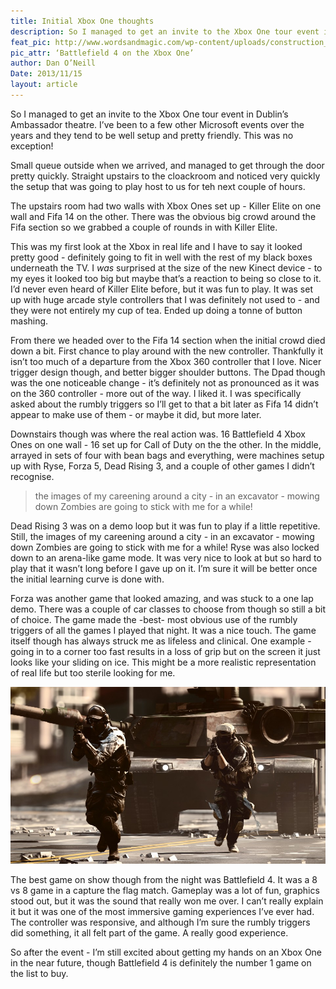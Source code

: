 ```yaml
---
title: Initial Xbox One thoughts
description: So I managed to get an invite to the Xbox One tour event in Dublin’s Ambassador theatre
feat_pic: http://www.wordsandmagic.com/wp-content/uploads/construction_1p_1920x1080.jpg
pic_attr: ‘Battlefield 4 on the Xbox One’
author: Dan O’Neill
Date: 2013/11/15
layout: article
---
```


So I managed to get an invite to the Xbox One tour event in Dublin’s Ambassador theatre. I’ve been to a few other Microsoft events over the years and they tend to be well setup and pretty friendly. This was no exception!

Small queue outside when we arrived, and managed to get through the door pretty quickly. Straight upstairs to the cloackroom and noticed very quickly the setup that was going to play host to us for teh next couple of hours. 

The upstairs room had two walls with Xbox Ones set up - Killer Elite on one wall and Fifa 14 on the other. There was the obvious big crowd around the Fifa section so we grabbed a couple of rounds in with Killer Elite. 

This was my first look at the Xbox in real life and I have to say it looked pretty good - definitely going to fit in well with the rest of my black boxes underneath the TV. I *was* surprised at the size of the new Kinect device - to my eyes it looked too big but maybe that’s a reaction to being so close to it. I’d never even heard of Killer Elite before, but it was fun to play. It was set up with huge arcade style controllers that I was definitely not used to - and they were not entirely my cup of tea. Ended up doing a tonne of button mashing. 

From there we headed over to the Fifa 14 section when the initial crowd died down a bit. First chance to play around with the new controller. Thankfully it isn’t too much of a departure from the Xbox 360 controller that I love. Nicer trigger design though, and better bigger shoulder buttons. The Dpad though was the one noticeable change - it’s  definitely not as pronounced as it was on the 360 controller - more out of the way. I liked it. I was specifically asked about the rumbly triggers so I’ll get to that a bit later as Fifa 14 didn’t appear to make use of them - or maybe it did, but more later.

Downstairs though was where the real action was. 16 Battlefield 4 Xbox Ones on one wall - 16 set up for Call of Duty on the the other. In the middle, arrayed in sets of four with bean bags and everything, were machines setup up with Ryse, Forza 5, Dead Rising 3, and a couple of other games I didn’t recognise.

>the images of my careening around a city - in an excavator - mowing down Zombies are going to stick with me for a while!

Dead Rising 3 was on a demo loop but it was fun to play if a little repetitive. Still, the images of my careening around a city - in an excavator - mowing down Zombies are going to stick with me for a while! Ryse was also locked down to an arena-like game mode. It was very nice to look at but so hard to play that it wasn’t long before I gave up on it. I’m sure it will be better once the initial learning curve is done with. 

Forza was another game that looked amazing, and was stuck to a one lap demo. There was a couple of car classes to choose from though so still a bit of choice. The game made the -best- most obvious use of the rumbly triggers of all the games I played that night. It was a nice touch. The game itself though has always struck me as lifeless and clinical. One example - going in to a corner too fast results in a loss of grip but on the screen it just looks like your sliding on ice. This might be a more realistic representation of real life but too sterile looking for me.

![Battlefield 4 from Xbox.com](/wp-content/uploads/E3_MP_02-960x540.jpg)

The best game on show though from the night was Battlefield 4.  It was a 8 vs 8 game in a capture the flag match. Gameplay was a lot of fun,  graphics stood out, but it was the sound that really won me over. I can’t really explain it but it was one of the most immersive gaming experiences I’ve ever had. The controller was responsive, and although I’m sure the rumbly triggers did something, it all felt part of the game. A really good experience. 

So after the event - I’m still excited about getting my hands on an Xbox One in the near future, though Battlefield 4 is definitely the number 1 game on the list to buy.

